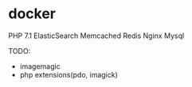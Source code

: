# docker

PHP 7.1
ElasticSearch
Memcached
Redis
Nginx
Mysql

TODO:
- imagemagic
- php extensions(pdo, imagick)
